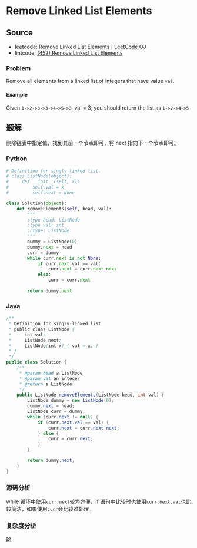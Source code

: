 # Remove Linked List Elements

## Source

- leetcode: [Remove Linked List Elements | LeetCode OJ](https://leetcode.com/problems/remove-linked-list-elements/)
- lintcode: [(452) Remove Linked List Elements](http://www.lintcode.com/en/problem/remove-linked-list-elements/)

### Problem

Remove all elements from a linked list of integers that have value `val`.

#### Example

Given `1->2->3->3->4->5->3`, val = 3, you should return the list as
`1->2->4->5`

## 题解

删除链表中指定值，找到其前一个节点即可，将 next 指向下一个节点即可。

### Python

```python
# Definition for singly-linked list.
# class ListNode(object):
#     def __init__(self, x):
#         self.val = x
#         self.next = None

class Solution(object):
    def removeElements(self, head, val):
        """
        :type head: ListNode
        :type val: int
        :rtype: ListNode
        """
        dummy = ListNode(0)
        dummy.next = head
        curr = dummy
        while curr.next is not None:
            if curr.next.val == val:
                curr.next = curr.next.next
            else:
                curr = curr.next
        
        return dummy.next
```

### Java

```java
/**
 * Definition for singly-linked list.
 * public class ListNode {
 *     int val;
 *     ListNode next;
 *     ListNode(int x) { val = x; }
 * }
 */
public class Solution {
    /**
     * @param head a ListNode
     * @param val an integer
     * @return a ListNode
     */
    public ListNode removeElements(ListNode head, int val) {
        ListNode dummy = new ListNode(0);
        dummy.next = head;
        ListNode curr = dummy;
        while (curr.next != null) {
            if (curr.next.val == val) {
                curr.next = curr.next.next;
            } else {
                curr = curr.next;
            }
        }

        return dummy.next;
    }
}
```

### 源码分析

while 循环中使用`curr.next`较为方便，if 语句中比较时也使用`curr.next.val`也比较简洁，如果使用`curr`会比较难处理。

### 复杂度分析

略
